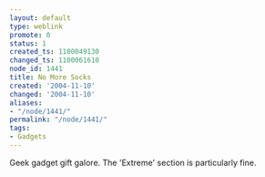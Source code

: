 ```yaml
---
layout: default
type: weblink
promote: 0
status: 1
created_ts: 1100049130
changed_ts: 1100061610
node_id: 1441
title: No More Socks
created: '2004-11-10'
changed: '2004-11-10'
aliases:
- "/node/1441/"
permalink: "/node/1441/"
tags:
- Gadgets
---
```

Geek gadget gift galore.  The 'Extreme' section is particularly fine.
